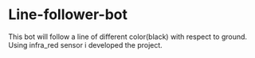 # Line-follower-bot
This bot will follow a line of different color(black) with respect to ground. Using infra_red sensor i developed the project.
